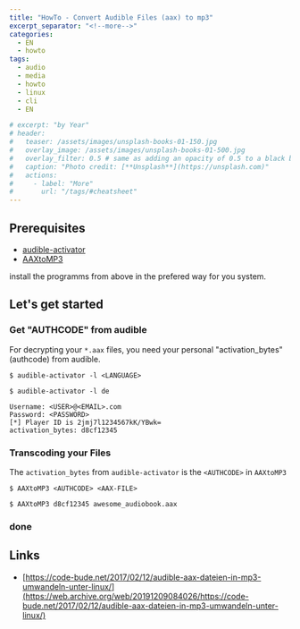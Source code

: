 ```yaml
---
title: "HowTo - Convert Audible Files (aax) to mp3"
excerpt_separator: "<!--more-->"
categories:
  - EN
  - howto
tags:
  - audio
  - media
  - howto
  - linux
  - cli
  - EN

# excerpt: "by Year"
# header:
#   teaser: /assets/images/unsplash-books-01-150.jpg
#   overlay_image: /assets/images/unsplash-books-01-500.jpg
#   overlay_filter: 0.5 # same as adding an opacity of 0.5 to a black background
#   caption: "Photo credit: [**Unsplash**](https://unsplash.com)"
#   actions:
#     - label: "More"
#       url: "/tags/#cheatsheet"
---
```



## Prerequisites
- [audible-activator](https://web.archive.org/web/20191002121449/https://github.com/inAudible-NG/audible-activator)
- [AAXtoMP3](https://web.archive.org/web/20191011051529/https://github.com/KrumpetPirate/AAXtoMP3)

install the programms from above in the prefered way for you system.


## Let's get started

### Get "AUTHCODE" from audible
For decrypting your `*.aax` files, you need your personal "activation_bytes" (authcode) from audible.
```
$ audible-activator -l <LANGUAGE>
``` 
``` 
$ audible-activator -l de

Username: <USER>@<EMAIL>.com
Password: <PASSWORD>
[*] Player ID is 2jmj7l1234567kK/YBwk=
activation_bytes: d8cf12345
``` 


### Transcoding your Files
The `activation_bytes` from `audible-activator` is the `<AUTHCODE>` in `AAXtoMP3`
```
$ AAXtoMP3 <AUTHCODE> <AAX-FILE>
```
```
$ AAXtoMP3 d8cf12345 awesome_audiobook.aax
```

### done

## Links
* [https://code-bude.net/2017/02/12/audible-aax-dateien-in-mp3-umwandeln-unter-linux/](https://web.archive.org/web/20191209084026/https://code-bude.net/2017/02/12/audible-aax-dateien-in-mp3-umwandeln-unter-linux/)